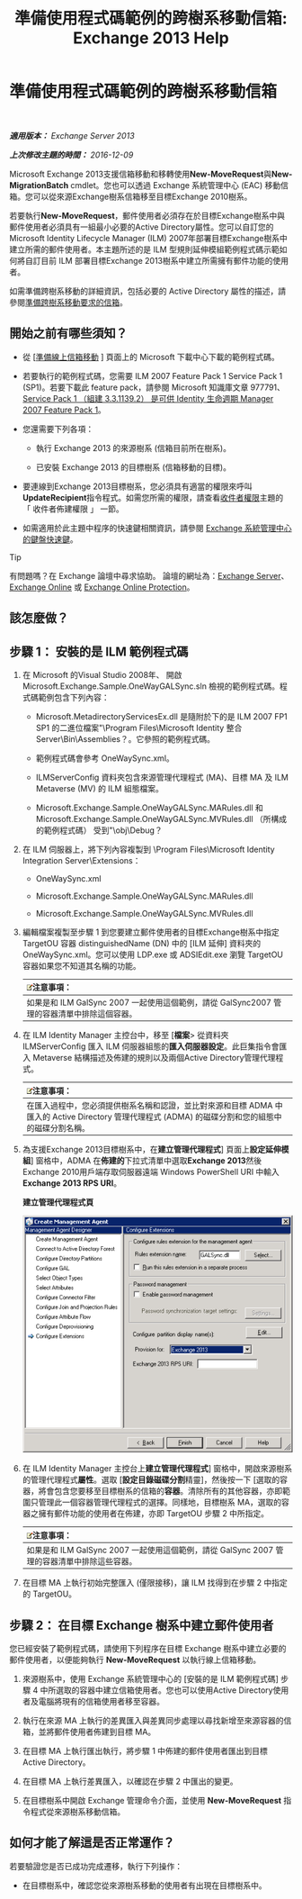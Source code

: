 ﻿---
title: '準備使用程式碼範例的跨樹系移動信箱: Exchange 2013 Help'
TOCTitle: 準備使用程式碼範例的跨樹系移動信箱
ms:assetid: f35ac7a5-bb84-4653-b6d0-65906e93627b
ms:mtpsurl: https://technet.microsoft.com/zh-tw/library/Ee861124(v=EXCHG.150)
ms:contentKeyID: 50474582
ms.date: 05/21/2018
mtps_version: v=EXCHG.150
ms.translationtype: MT
---

# 準備使用程式碼範例的跨樹系移動信箱

 

_**適用版本：** Exchange Server 2013_

_**上次修改主題的時間：** 2016-12-09_

Microsoft Exchange 2013支援信箱移動和移轉使用**New-MoveRequest**與**New-MigrationBatch** cmdlet。您也可以透過 Exchange 系統管理中心 (EAC) 移動信箱。您可以從來源Exchange樹系信箱移至目標Exchange 2010樹系。

若要執行**New-MoveRequest**，郵件使用者必須存在於目標Exchange樹系中與郵件使用者必須具有一組最小必要的Active Directory屬性。您可以自訂您的 Microsoft Identity Lifecycle Manager (ILM) 2007年部署目標Exchange樹系中建立所需的郵件使用者。本主題所述的是 ILM 型規則延伸模組範例程式碼示範如何將自訂目前 ILM 部署目標Exchange 2013樹系中建立所需擁有郵件功能的使用者。

如需準備跨樹系移動的詳細資訊，包括必要的 Active Directory 屬性的描述，請參閱[準備跨樹系移動要求的信箱](prepare-mailboxes-for-cross-forest-move-requests-exchange-2013-help.md)。

## 開始之前有哪些須知？

  - 從 \[[準備線上信箱移動](https://go.microsoft.com/fwlink/p/?linkid=177882) \] 頁面上的 Microsoft 下載中心下載的範例程式碼。

  - 若要執行的範例程式碼，您需要 ILM 2007 Feature Pack 1 Service Pack 1 (SP1)。若要下載此 feature pack，請參閱 Microsoft 知識庫文章 977791、 [Service Pack 1 （組建 3.3.1139.2） 是可供 Identity 生命週期 Manager 2007 Feature Pack 1](http://go.microsoft.com/fwlink/p/?linkid=3052&kbid=977791)。

  - 您還需要下列各項：
    
      - 執行 Exchange 2013 的來源樹系 (信箱目前所在樹系)。
    
      - 已安裝 Exchange 2013 的目標樹系 (信箱移動的目標)。

  - 要連線到Exchange 2013目標樹系，您必須具有適當的權限來呼叫**UpdateRecipient**指令程式。如需您所需的權限，請查看[收件者權限](recipients-permissions-exchange-2013-help.md)主題的 「 收件者佈建權限 」 一節。

  - 如需適用於此主題中程序的快速鍵相關資訊，請參閱 [Exchange 系統管理中心的鍵盤快速鍵](keyboard-shortcuts-in-the-exchange-admin-center-exchange-online-protection-help.md)。


> [!TIP]  
> 有問題嗎？在 Exchange 論壇中尋求協助。 論壇的網址為：<a href="https://go.microsoft.com/fwlink/p/?linkid=60612">Exchange Server</a>、 <a href="https://go.microsoft.com/fwlink/p/?linkid=267542">Exchange Online</a> 或 <a href="https://go.microsoft.com/fwlink/p/?linkid=285351">Exchange Online Protection</a>。




## 該怎麼做？

## 步驟 1： 安裝的是 ILM 範例程式碼

1.  在 Microsoft 的Visual Studio 2008年、 開啟 Microsoft.Exchange.Sample.OneWayGALSync.sln 檢視的範例程式碼。程式碼範例包含下列內容：
    
      - Microsoft.MetadirectoryServicesEx.dll 是隨附於下的是 ILM 2007 FP1 SP1 的二進位檔案"\\Program Files\\Microsoft Identity 整合 Server\\Bin\\Assemblies？。它參照的範例程式碼。
    
      - 範例程式碼會參考 OneWaySync.xml。
    
      - ILMServerConfig 資料夾包含來源管理代理程式 (MA)、目標 MA 及 ILM Metaverse (MV) 的 ILM 組態檔案。
    
      - Microsoft.Exchange.Sample.OneWayGALSync.MARules.dll 和 Microsoft.Exchange.Sample.OneWayGALSync.MVRules.dll （所構成的範例程式碼） 受到"\\obj\\Debug？

2.  在 ILM 伺服器上，將下列內容複製到 \\Program Files\\Microsoft Identity Integration Server\\Extensions：
    
      - OneWaySync.xml
    
      - Microsoft.Exchange.Sample.OneWayGALSync.MARules.dll
    
      - Microsoft.Exchange.Sample.OneWayGALSync.MVRules.dll

3.  編輯檔案複製至步驟 1 到您要建立郵件使用者的目標Exchange樹系中指定 TargetOU 容器 distinguishedName (DN) 中的 \[ILM 延伸\] 資料夾的 OneWaySync.xml。您可以使用 LDP.exe 或 ADSIEdit.exe 瀏覽 TargetOU 容器如果您不知道其名稱的功能。
    
    <table>
    <thead>
    <tr class="header">
    <th><img src="images/Bb124558.note(EXCHG.150).gif" title="注意事項" alt="注意事項" />注意事項：</th>
    </tr>
    </thead>
    <tbody>
    <tr class="odd">
    <td>如果是和 ILM GalSync 2007 一起使用這個範例，請從 GalSync2007 管理的容器清單中排除這個容器。</td>
    </tr>
    </tbody>
    </table>


4.  在 ILM Identity Manager 主控台中，移至 \[**檔案**\> 從資料夾 ILMServerConfig 匯入 ILM 伺服器組態的**匯入伺服器設定**。此巨集指令會匯入 Metaverse 結構描述及佈建的規則以及兩個Active Directory管理代理程式。
    
    <table>
    <thead>
    <tr class="header">
    <th><img src="images/Bb124558.note(EXCHG.150).gif" title="注意事項" alt="注意事項" />注意事項：</th>
    </tr>
    </thead>
    <tbody>
    <tr class="odd">
    <td>在匯入過程中，您必須提供樹系名稱和認證，並比對來源和目標 ADMA 中匯入的 Active Directory 管理代理程式 (ADMA) 的磁碟分割和您的組態中的磁碟分割名稱。</td>
    </tr>
    </tbody>
    </table>


5.  為支援Exchange 2013目標樹系中，在**建立管理代理程式**\] 頁面上**設定延伸模組**\] 窗格中，ADMA 在**佈建的**下拉式清單中選取**Exchange 2013**然後Exchange 2010用戶端存取伺服器遠端 Windows PowerShell URI 中輸入**Exchange 2013 RPS URI**。
    
    **建立管理代理程式頁**
    
    ![管理代理程式 Exchange 2010 佈建](images/Aa998597.8f403cda-e5e4-4edf-887f-c1ed46cee3f5(EXCHG.150).gif "管理代理程式 Exchange 2010 佈建")  

6.  在 ILM Identity Manager 主控台上**建立管理代理程式**\] 窗格中，開啟來源樹系的管理代理程式**屬性**。選取 \[**設定目錄磁碟分割**精靈\]，然後按一下 \[選取的容器，將會包含您要移至目標樹系的信箱的**容器**。清除所有的其他容器，亦即範圍只管理此一個容器管理代理程式的選擇。同樣地，目標樹系 MA，選取的容器之擁有郵件功能的使用者在佈建，亦即 TargetOU 步驟 2 中所指定。
    
    <table>
    <thead>
    <tr class="header">
    <th><img src="images/Bb124558.note(EXCHG.150).gif" title="注意事項" alt="注意事項" />注意事項：</th>
    </tr>
    </thead>
    <tbody>
    <tr class="odd">
    <td>如果是和 ILM GalSync 2007 一起使用這個範例，請從 GalSync 2007 管理的容器清單中排除這些容器。</td>
    </tr>
    </tbody>
    </table>


7.  在目標 MA 上執行初始完整匯入 (僅限接移)，讓 ILM 找得到在步驟 2 中指定的 TargetOU。

## 步驟 2： 在目標 Exchange 樹系中建立郵件使用者

您已經安裝了範例程式碼，請使用下列程序在目標 Exchange 樹系中建立必要的郵件使用者，以便能夠執行 **New-MoveRequest** 以執行線上信箱移動。

1.  來源樹系中，使用 Exchange 系統管理中心的 \[安裝的是 ILM 範例程式碼\] 步驟 4 中所選取的容器中建立信箱使用者。您也可以使用Active Directory使用者及電腦將現有的信箱使用者移至容器。

2.  執行在來源 MA 上執行的差異匯入與差異同步處理以尋找新增至來源容器的信箱，並將郵件使用者佈建到目標 MA。

3.  在目標 MA 上執行匯出執行，將步驟 1 中佈建的郵件使用者匯出到目標 Active Directory。

4.  在目標 MA 上執行差異匯入，以確認在步驟 2 中匯出的變更。

5.  在目標樹系中開啟 Exchange 管理命令介面，並使用 **New-MoveRequest** 指令程式從來源樹系移動信箱。

## 如何才能了解這是否正常運作？

若要驗證您是否已成功完成遷移，執行下列操作：

  - 在目標樹系中，確認您從來源樹系移動的使用者有出現在目標樹系中。

